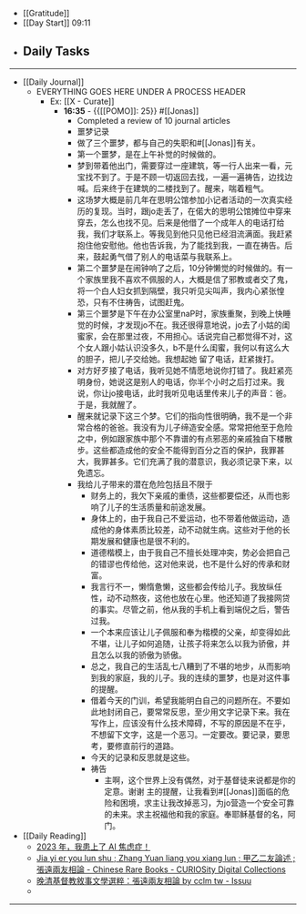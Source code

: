- [[Gratitude]]
- [[Day Start]] 09:11
- Daily Tasks
    - 
- ---
- [[Daily Journal]] 
    - EVERYTHING GOES HERE UNDER A PROCESS HEADER
        - Ex: [[X - Curate]]
            - **16:35** - {{[[POMO]]: 25}} #[[Jonas]]
                -  Completed a review of 10 journal articles
                - 噩梦记录
                - 做了三个噩梦，都与自己的失职和#[[Jonas]]有关。
                - 第一个噩梦，是在上午补觉的时候做的。
                - 梦到带着他出门，需要穿过一座建筑，等一行人出来一看，元宝找不到了。于是不顾一切返回去找，一遍一遍祷告，边找边喊。后来终于在建筑的二楼找到了。醒来，喘着粗气。
                - 这场梦大概是前几年在思明公馆参加小记者活动的一次真实经历的复现。当时，跟jo走丢了，在偌大的思明公馆摊位中穿来穿去，怎么也找不见。后来是他借了一个成年人的电话打给我，我们才联系上。等我见到他只见他已经泪流满面。我赶紧抱住他安慰他。他也告诉我，为了能找到我，一直在祷告。后来，鼓起勇气借了别人的电话菜与我联系上。
                - 第二个噩梦是在闹钟响了之后，10分钟懒觉的时候做的。有一个家族里我不喜欢不佩服的人，大概是信了邪教或者交了鬼，将一个白人妇女抓到隔壁，我只听见尖叫声，我内心紧张惶恐，只有不住祷告，试图赶鬼。
                - 第三个噩梦是下午在办公室里naP时，家族重聚，到晚上快睡觉的时候，才发现jo不在。我还很得意地说，jo去了小姑的闺蜜家，会在那里过夜，不用担心。话说完自己都觉得不对，这个女人跟小姑认识没多久，b不是什么闺蜜，我何以有这么大的胆子，把儿子交给她。我想起她 留了电话，赶紧拨打。
                - 对方好歹接了电话，我听见她不情愿地说你打错了。我赶紧亮明身份，她说这是别人的电话，你半个小时之后打过来。我说，你让jo接电话，此时我听见电话里传来儿子的声音：爸。于是，我就醒了。
                - 醒来就记录下这三个梦。它们的指向性很明确，我不是一个非常合格的爸爸。我没有为儿子缔造安全感。常常把他至于危险之中，例如跟家族中那个不靠谱的有点邪恶的亲戚独自下楼散步。这些都造成他的安全不能得到百分之百的保护，我罪甚大，我罪甚多。它们充满了我的潜意识，我必须记录下来，以免遗忘。
                - 我给儿子带来的潜在危险包括且不限于
                    - 财务上的，我欠下亲戚的重债，这些都要偿还，从而也影响了儿子的生活质量和前途发展。
                    - 身体上的，由于我自己不爱运动，也不带着他做运动，造成他的身体素质比较差，动不动就生病。这些对于他的长期发展和健康也是很不利的。
                    - 道德楷模上，由于我自己不擅长处理冲突，势必会把自己的错谬也传给他，这对他来说，也不是什么好的传承和财富。
                    - 我言行不一，懒惰惫懒，这些都会传给儿子。我放纵任性，动不动熬夜，这他也放在心里。他还知道了我接网贷的事实。尽管之前，他从我的手机上看到端倪之后，警告过我。
                    - 一个本来应该让儿子佩服和奉为楷模的父亲，却变得如此不堪，让儿子如何追随，让孩子将来怎么以我为骄傲，并且怎么以我的骄傲为骄傲。
                    - 总之，我自己的生活乱七八糟到了不堪的地步，从而影响到我的家庭，我的儿子。我的连续的噩梦，也是对这件事的提醒。
                    - 借着今天的门训，希望我能明白自己的问题所在。不要如此地封闭自己，要常常反思，至少用文字记录下来。我在写作上，应该没有什么技术障碍，不写的原因是不在乎，不想留下文字，这是一个恶习。一定要改。要记录，要思考，要修直前行的道路。
                    - 今天的记录和反思就是这些。
                    - 祷告
                        - 主啊，这个世界上没有偶然，对于基督徒来说都是你的定意。谢谢 主的提醒，让我看到#[[Jonas]]面临的危险和困境，求主让我改掉恶习，为jo营造一个安全可靠的未来。求主祝福他和我的家庭。奉耶稣基督的名，阿门。
- [[Daily Reading]]
    - [2023 年，我患上了 AI 焦虑症！](https://mp.weixin.qq.com/s/LbRvR1VXpZoDilyyMGGeFw)
    - [Jia yi er you lun shu ; Zhang Yuan liang you xiang lun ; 甲乙二友論述 ; 張遠兩友相論 - Chinese Rare Books - CURIOSity Digital Collections](https://curiosity.lib.harvard.edu/chinese-rare-books/catalog/49-990081324440203941)
    - [晚清基督教敘事文學選粹：張遠兩友相論 by cclm tw - Issuu](https://issuu.com/cclm.tw/docs/cccl0003-01)
    - 
- ---
